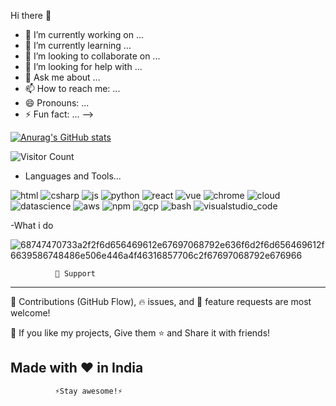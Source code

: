 Hi there 👋
- 🔭 I’m currently working on ...
- 🌱 I’m currently learning ...
- 👯 I’m looking to collaborate on ...
- 🤔 I’m looking for help with ...
- 💬 Ask me about ...
- 📫 How to reach me: ...
- 😄 Pronouns: ...
- ⚡ Fun fact: ...
-->

[![Anurag's GitHub stats](https://github-readme-stats.vercel.app/api?username=beuzhi)](https://github.com/anuraghazra/github-readme-stats)

![Visitor Count](https://profile-counter.glitch.me/beuzhi/count.svg)

- Languages and Tools...
  
![html](https://github.com/beuzhi/beuzhi/assets/94816936/d8b75971-89bb-47f8-9fdc-f7c28e5d1347)
![csharp](https://github.com/beuzhi/beuzhi/assets/94816936/4931273a-c37e-402c-897b-c2e636c08065)
![js](https://github.com/beuzhi/beuzhi/assets/94816936/92e622ff-c709-451a-91de-c2ba5b6be261)
![python](https://github.com/beuzhi/beuzhi/assets/94816936/6674af67-5168-4386-bf16-2ebaa0a35184)
![react](https://github.com/beuzhi/beuzhi/assets/94816936/2db0f9ca-e55a-4a67-bcec-91e547405adb)
![vue](https://github.com/beuzhi/beuzhi/assets/94816936/c3f886ed-04f0-4fd5-a09c-7ce4eb63b6ad)
![chrome](https://github.com/beuzhi/beuzhi/assets/94816936/854336c3-f0cf-47eb-b0ff-5e1a810a5933)
 ![cloud](https://github.com/beuzhi/beuzhi/assets/94816936/5aa08e09-8a48-43d0-835d-7edc98dc539b)
 ![datascience](https://github.com/beuzhi/beuzhi/assets/94816936/711fe640-6cf3-4d44-b550-b85758b34a6a)
![aws](https://github.com/beuzhi/beuzhi/assets/94816936/494439b3-ee46-40ca-98cc-f9810449c5cd)
![npm](https://github.com/beuzhi/beuzhi/assets/94816936/09066302-8c8a-49b3-bc27-1300865a15e5)
![gcp](https://github.com/beuzhi/beuzhi/assets/94816936/8e823225-fd8d-4dcd-9be5-2f9d2d81650e)
![bash](https://github.com/beuzhi/beuzhi/assets/94816936/2d2e6e32-ff89-4e07-b2ae-b4b84f186945)
![visualstudio_code](https://github.com/beuzhi/beuzhi/assets/94816936/fe336d42-0f53-4276-9ce5-a88e0a861b76)

-What i do

![68747470733a2f2f6d656469612e67697068792e636f6d2f6d656469612f6639586748486e506e446a4f46316857706c2f67697068792e676966](https://github.com/beuzhi/beuzhi/assets/94816936/7a364c67-d214-485b-81c8-8432bc08c99c)

              🤝 Support
-----------------------------------------------------------------------------------------------------------------------
🎀 Contributions (GitHub Flow), 🔥 issues, and 🥮 feature requests are most welcome!

💙 If you like my projects, Give them ⭐ and Share it with friends!

Made with ❤️ in India
-----------------------------------------------------------------------------------------------------------------------
              ⚡️Stay awesome!⚡️
